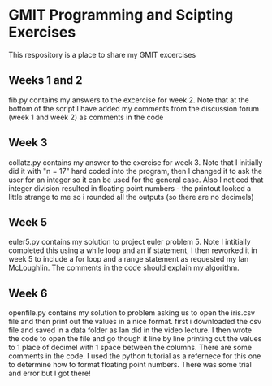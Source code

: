 # GMIT Programming and Scipting Exercises
This respository is a place to share my GMIT excercises
## Weeks 1 and 2
fib.py contains my answers to the excercise for week 2.
Note that at the bottom of the script I have added my comments from the discussion forum (week 1 and week 2) as comments in the code
## Week 3
collatz.py contains my answer to the exercise for week 3.
Note that I initially did it with "n = 17" hard coded into the program, then I changed it to ask the user for an integer so it can be used for the general case.
Also I noticed that integer division resulted in floating point numbers - the printout looked a little strange to me so i rounded all the outputs (so there are no decimels)
## Week 5
euler5.py contains my solution to project euler problem 5.
Note I intitially completed this using a while loop and an if statement, I then reworked it in week 5 to include a for loop and a range statement as requested my Ian McLoughlin. The comments in the code should explain my algorithm.
## Week 6
openfile.py contains my solution to problem asking us to open the iris.csv file and then print out the values in a nice format. first i downloaded the csv file and saved in a data folder as Ian did in the video lecture. I then wrote the code to open the file and go though it line by line printing out the values to 1 place of decimel with 1 space between the columns. There are some comments in the code. I used the python tutorial as a refernece for this one to determine how to format floating point numbers. There was some trial and error but I got there!